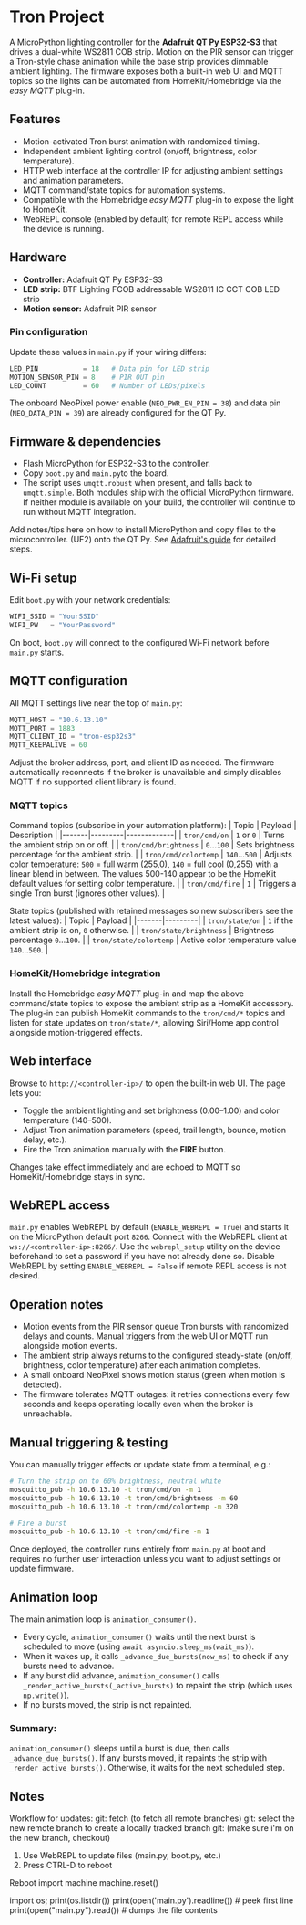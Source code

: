 # Tron Project

A MicroPython lighting controller for the **Adafruit QT Py ESP32-S3** that drives a dual-white WS2811 COB strip. Motion on the PIR sensor can trigger a Tron-style chase animation while the base strip provides dimmable ambient lighting. The firmware exposes both a built-in web UI and MQTT topics so the lights can be automated from HomeKit/Homebridge via the *easy MQTT* plug-in.

## Features
- Motion-activated Tron burst animation with randomized timing.
- Independent ambient lighting control (on/off, brightness, color temperature).
- HTTP web interface at the controller IP for adjusting ambient settings and animation parameters.
- MQTT command/state topics for automation systems.
- Compatible with the Homebridge *easy MQTT* plug-in to expose the light to HomeKit.
- WebREPL console (enabled by default) for remote REPL access while the device is running.

## Hardware
- **Controller:** Adafruit QT Py ESP32-S3
- **LED strip:** BTF Lighting FCOB addressable WS2811 IC CCT COB LED strip
- **Motion sensor:** Adafruit PIR sensor

### Pin configuration
Update these values in `main.py` if your wiring differs:
```python
LED_PIN           = 18   # Data pin for LED strip
MOTION_SENSOR_PIN = 8    # PIR OUT pin
LED_COUNT         = 60   # Number of LEDs/pixels
```

The onboard NeoPixel power enable (`NEO_PWR_EN_PIN = 38`) and data pin (`NEO_DATA_PIN = 39`) are already configured for the QT Py.

## Firmware & dependencies
- Flash MicroPython for ESP32-S3 to the controller.
- Copy `boot.py` and `main.py`to the board.
- The script uses `umqtt.robust` when present, and falls back to `umqtt.simple`. Both modules ship with the official MicroPython firmware. If neither module is available on your build, the controller will continue to run without MQTT integration.


 Add notes/tips here on how to install MicroPython and copy files to the microcontroller. (UF2) onto the QT Py. See [Adafruit's guide](https://learn.adafruit.com/adafruit-qt-py-esp32-s3/factory-reset) for detailed steps.

## Wi-Fi setup
Edit `boot.py` with your network credentials:
```python
WIFI_SSID = "YourSSID"
WIFI_PW   = "YourPassword"
```
On boot, `boot.py` will connect to the configured Wi-Fi network before `main.py` starts.

## MQTT configuration
All MQTT settings live near the top of `main.py`:
```python
MQTT_HOST = "10.6.13.10"
MQTT_PORT = 1883
MQTT_CLIENT_ID = "tron-esp32s3"
MQTT_KEEPALIVE = 60
```
Adjust the broker address, port, and client ID as needed. The firmware automatically reconnects if the broker is unavailable and simply disables MQTT if no supported client library is found.

### MQTT topics
Command topics (subscribe in your automation platform):
| Topic | Payload | Description |
|-------|---------|-------------|
| `tron/cmd/on` | `1` or `0` | Turns the ambient strip on or off. |
| `tron/cmd/brightness` | `0`&hellip;`100` | Sets brightness percentage for the ambient strip. |
| `tron/cmd/colortemp` | `140`&hellip;`500` | Adjusts color temperature: `500` = full warm (255,0), `140` = full cool (0,255) with a linear blend in between. The values 500-140 appear to be the HomeKit default values for setting color temperature. |
| `tron/cmd/fire` | `1` | Triggers a single Tron burst (ignores other values). |

State topics (published with retained messages so new subscribers see the latest values):
| Topic | Payload |
|-------|---------|
| `tron/state/on` | `1` if the ambient strip is on, `0` otherwise. |
| `tron/state/brightness` | Brightness percentage `0`&hellip;`100`. |
| `tron/state/colortemp` | Active color temperature value `140`&hellip;`500`. |

### HomeKit/Homebridge integration
Install the Homebridge *easy MQTT* plug-in and map the above command/state topics to expose the ambient strip as a HomeKit accessory. The plug-in can publish HomeKit commands to the `tron/cmd/*` topics and listen for state updates on `tron/state/*`, allowing Siri/Home app control alongside motion-triggered effects.

## Web interface
Browse to `http://<controller-ip>/` to open the built-in web UI. The page lets you:
- Toggle the ambient lighting and set brightness (0.00&ndash;1.00) and color temperature (140&ndash;500).
- Adjust Tron animation parameters (speed, trail length, bounce, motion delay, etc.).
- Fire the Tron animation manually with the **FIRE** button.

Changes take effect immediately and are echoed to MQTT so HomeKit/Homebridge stays in sync.

## WebREPL access
`main.py` enables WebREPL by default (`ENABLE_WEBREPL = True`) and starts it on the MicroPython default port `8266`. Connect with the WebREPL client at `ws://<controller-ip>:8266/`. Use the `webrepl_setup` utility on the device beforehand to set a password if you have not already done so. Disable WebREPL by setting `ENABLE_WEBREPL = False` if remote REPL access is not desired.

## Operation notes
- Motion events from the PIR sensor queue Tron bursts with randomized delays and counts. Manual triggers from the web UI or MQTT run alongside motion events.
- The ambient strip always returns to the configured steady-state (on/off, brightness, color temperature) after each animation completes.
- A small onboard NeoPixel shows motion status (green when motion is detected).
- The firmware tolerates MQTT outages: it retries connections every few seconds and keeps operating locally even when the broker is unreachable.

## Manual triggering & testing
You can manually trigger effects or update state from a terminal, e.g.:
```bash
# Turn the strip on to 60% brightness, neutral white
mosquitto_pub -h 10.6.13.10 -t tron/cmd/on -m 1
mosquitto_pub -h 10.6.13.10 -t tron/cmd/brightness -m 60
mosquitto_pub -h 10.6.13.10 -t tron/cmd/colortemp -m 320

# Fire a burst
mosquitto_pub -h 10.6.13.10 -t tron/cmd/fire -m 1
```

Once deployed, the controller runs entirely from `main.py` at boot and requires no further user interaction unless you want to adjust settings or update firmware.

## Animation loop
The main animation loop is `animation_consumer()`. 
- Every cycle, `animation_consumer()` waits until the next burst is scheduled to move (using `await asyncio.sleep_ms(wait_ms)`).
- When it wakes up, it calls `_advance_due_bursts(now_ms)` to check if any bursts need to advance.
- If any burst did advance, `animation_consumer()` calls `_render_active_bursts(_active_bursts)` to repaint the strip (which uses `np.write()`).
- If no bursts moved, the strip is not repainted.

### Summary:
`animation_consumer()` sleeps until a burst is due, then calls `_advance_due_bursts()`. If any bursts moved, it repaints the strip with `_render_active_bursts()`. Otherwise, it waits for the next scheduled step.

## Notes
Workflow for updates:
git: fetch (to fetch all remote branches)
git: select the new remote branch to create a locally tracked branch
git: (make sure i'm on the new branch, checkout)

1. Use WebREPL to update files (main.py, boot.py, etc.)
2. Press CTRL-D to reboot

Reboot
  import machine
  machine.reset()

import os; print(os.listdir())
print(open('main.py').readline())  # peek first line
print(open("main.py").read())      # dumps the file contents

